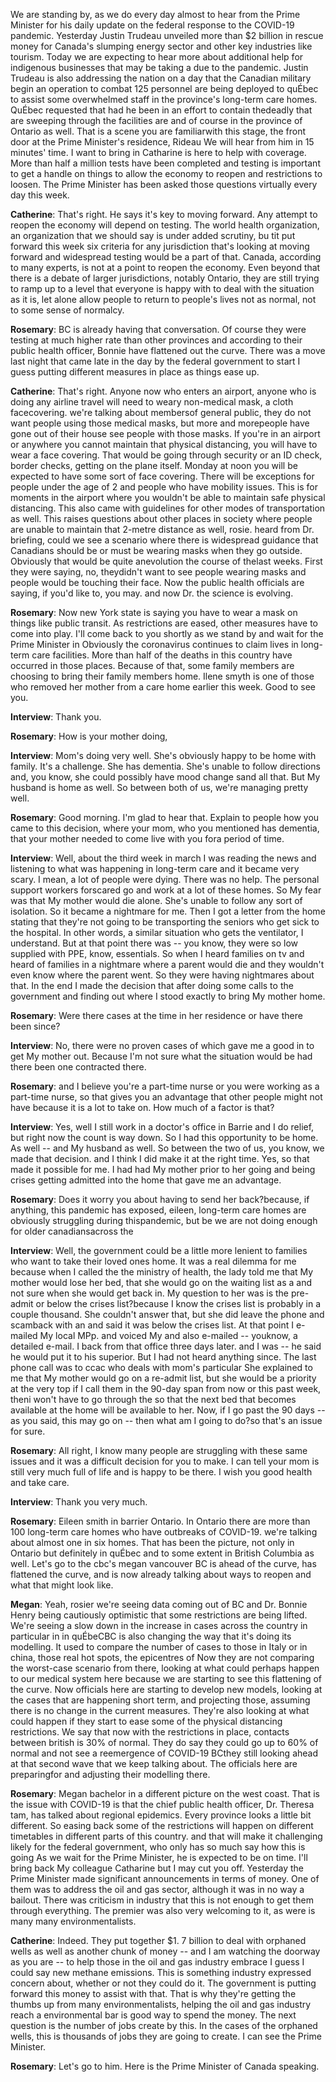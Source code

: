 We are standing by, as we do every day almost to hear from the Prime Minister for his daily update on the federal response to the COVID-19 pandemic. Yesterday Justin Trudeau unveiled more than $2 billion in rescue money for Canada's slumping energy sector and other key industries like tourism. Today we are expecting to hear more about additional help for indigenous businesses that may be taking a due to the pandemic. Justin Trudeau is also addressing the nation on a day that the Canadian military begin an operation to combat  125 personnel are being deployed to quÉbec to assist some overwhelmed staff in the province's long-term care homes. QuÉbec requested that had he been in an effort to contain thedeadly  that are sweeping through the facilities are and of course in the province of Ontario as well. That is a scene you are familiarwith  this stage, the front door at the Prime Minister's residence, Rideau  We will hear from him in 15 minutes' time. I want to bring in Catharine   is here to help with coverage. More than half a million tests have been completed and testing is important to get a handle on things to allow the economy to reopen and restrictions to loosen. The Prime Minister has been asked those questions virtually every day this week.

**Catherine**:
That's right. He says it's key to moving forward. Any attempt to reopen the economy will depend on testing. The world health organization, an organization that we should say is under added scrutiny, bu tit put forward this week six criteria for any jurisdiction that's looking at moving forward and widespread testing would be a part of that. Canada, according to many experts, is not at a point to reopen the economy. Even beyond that there is a debate of larger jurisdictions, notably Ontario, they are still trying to ramp up to a level that everyone is happy with to deal with the situation as it is, let alone allow people to return to people's lives not as normal, not to some sense of normalcy.

**Rosemary**:
BC is already having that conversation. Of course they were testing at much higher rate than other provinces and according to their public health officer, Bonnie  have flattened out the curve. There was a move last night that came late in the day by the federal government to start I guess putting different measures in place as things ease up.

**Catherine**:
That's right. Anyone now who enters an airport, anyone who is doing any airline travel will need to weary non-medical mask, a cloth facecovering.  we're talking about membersof  general public, they do not want people using those medical masks, but more and morepeople  have gone out of their house see people with those masks. If you're in an airport or anywhere you cannot maintain that physical distancing, you will have to wear a face covering. That would be going through security or an ID check, border checks, getting on the plane itself. Monday at noon you will be expected to have some sort of face covering. There will be exceptions for people under the age of 2 and people who have mobility issues. This is for moments in the airport where you wouldn't be able to maintain safe physical distancing. This also came with guidelines for other modes of transportation as well. This raises questions about other places in society where people are unable to maintain that 2-metre distance as well, rosie.  heard from Dr.    briefing, could we see a scenario where there is widespread guidance that Canadians should be or must be wearing masks when they go outside. Obviously that would be quite anevolution  the course of thelast  weeks. First they were saying, no, theydidn't want to see people wearing masks and people would be touching their face. Now the public health officials are saying, if you'd like to, you may. and now Dr.   the science is evolving.

**Rosemary**:
Now new York state is saying you have to wear a mask on things like public transit. As restrictions are eased, other measures have to come into play.  I'll come back to you shortly as we stand by and wait for the Prime Minister in  Obviously the coronavirus continues to claim lives in long-term care facilities. More than half of the deaths in this country have occurred in those places. Because of that, some family members are choosing to bring their family members home. Ilene smyth is one of those who removed her mother from a care home earlier this week. Good to see you.

**Interview**:
Thank you.

**Rosemary**:
How is your mother doing, 

**Interview**:
Mom's doing very well. She's obviously happy to be home with family. It's a challenge. She has dementia. She's unable to follow directions and, you know, she could possibly have mood change sand all that. But My husband is home as well. So between both of us, we're managing pretty well.

**Rosemary**:
Good morning. I'm glad to hear that. Explain to people how you came to this decision, where your mom, who you mentioned has dementia, that your mother needed to come live with you fora period of time.

**Interview**:
Well, about the third week in march I was reading the news and listening to what was happening in long-term care and it became very scary. I mean, a lot of people were dying. There was no help. The personal support workers forscared  go and work at a lot of these homes. So My fear was that My mother would die alone. She's unable to follow any sort of isolation. So it became a nightmare for me. Then I got a letter from the home stating that they're not going to be transporting the seniors who get sick to the hospital. In other words, a similar situation who gets the ventilator, I understand. But at that point there was -- you know, they were so low supplied with PPE,  know, essentials. So when I heard families on tv and heard of families in a nightmare where a parent would die and they wouldn't even know where the parent went. So they were having nightmares about that. In the end I made the decision that after doing some calls to the government and finding out where I stood exactly to bring My mother home.

**Rosemary**:
Were there cases  at the time in her residence or have there been since?

**Interview**:
No, there were no proven cases of  which gave me a good in to get My mother out. Because I'm not sure what the situation would be had there been one contracted there.

**Rosemary**:
and I believe you're a part-time nurse or you were working as a part-time nurse, so that gives you an advantage that other people might not have because it is a lot to take on. How much of a factor is that?

**Interview**:
Yes, well I still work in a doctor's office in Barrie and I do relief, but right now the count is way down. So I had this opportunity to be home. As well -- and My husband as well. So between the two of us, you know, we made that decision. and I think I did make it at the right time. Yes, so that made it possible for me. I had had My mother prior to her going and being crises getting admitted into the home that gave me an advantage.

**Rosemary**:
Does it worry you about having to send her back?because, if anything, this pandemic has exposed, eileen,  long-term care homes are obviously struggling during thispandemic, but  be we are not doing enough for older canadiansacross the 

**Interview**:
Well, the government could be a little more lenient to families who want to take their loved ones home. It was a real dilemma for me because when I called the  the ministry of health, the lady told me that My mother would lose her bed, that she would go on the waiting list as a  and not sure when she would get back in. My question to her was is the pre-admit  or below the crises list?because I know the crises list is probably in a couple thousand. She couldn't answer that, but she did leave the phone and scamback with an  and said it was below the crises list. At that point I e-mailed My local MPp. and voiced My  and also e-mailed -- youknow, a detailed e-mail. I  back from that office three days later. and I was -- he said he would put it to his superior. But I had not heard anything since. The last phone call was to ccac who deals with mom's particular  She explained to me that My mother would go on a re-admit list, but she would be a priority at the very top if I call them in the 90-day span from now or this past week, theni won't have to go through the  so that the next bed that becomes available at the home will be available to her. Now, if I go past the 90 days --as you said, this may go on -- then what am I going to do?so that's an issue for sure.

**Rosemary**:
All right,  I know many people are struggling with these same issues and it was a difficult decision for you to make. I can tell your mom is still very much full of life and is happy to be there. I wish you good health and take care.

**Interview**:
Thank you very much.

**Rosemary**:
Eileen smith in barrier Ontario. In Ontario there are more than 100 long-term care homes who have outbreaks of COVID-19.  we're talking about almost one in six homes. That has been the picture, not only in Ontario but definitely in quÉbec and to some extent in British Columbia as well. Let's go to the cbc's megan   vancouver  BC is ahead of the curve, has flattened the curve, and is now already talking about ways to reopen and what that might look like.

**Megan**:
Yeah, rosier we're seeing data coming out of BC and Dr. Bonnie Henry being cautiously optimistic that some restrictions are being lifted. We're seeing a slow down in the increase in cases across the country in particular in  in quÉbeCBC is also changing the way that it's doing its modelling. It used to compare the number of cases to those in Italy or  in china, those real hot spots, the epicentres of  Now they are not comparing the worst-case scenario from there, looking at what could perhaps happen to our medical system here because we are starting to see this flattening of the curve. Now officials here are starting to develop new models, looking at the cases that are happening short term, and projecting those, assuming there is no change in the current measures. They're also looking at what could happen if they start to ease some of the physical distancing restrictions. We say that now with the restrictions in place, contacts between british  is 30% of normal. They do say they could go up to 60% of normal and not see a reemergence of COVID-19  BCthey  still looking ahead at that second wave that we keep talking about. The officials here are preparingfor  and adjusting their modelling there.

**Rosemary**:
Megan bachelor in  a different picture on the west coast. That is the issue with COVID-19 is that the chief public health officer, Dr. Theresa tam, has talked about regional epidemics. Every province looks a little bit different. So easing back some of the restrictions will happen on different timetables in different parts of this country. and that will make it challenging likely for the federal government, who only has so much say how this is going  As we wait for the Prime Minister, he is expected to be on time. I'll bring back My colleague Catharine  but I may cut you off. Yesterday the Prime Minister made significant announcements in terms of money. One of them was to address the oil and gas sector, although it was in no way a bailout. There was criticism in industry that this is not enough to get them through everything. The premier was also very welcoming to it, as were is many many environmentalists.

**Catherine**:
Indeed. They put together $1. 7 billion to deal with orphaned wells as well as another chunk of money -- and I am watching the doorway as you are -- to help those in the oil and gas industry embrace I guess I could say new methane emissions. This is something industry expressed concern about, whether or not they could do it. The government is putting forward this money to assist with that. That is why they're getting the thumbs up from many environmentalists, helping the oil and gas industry reach a environmental bar is good way to spend the money. The next question is the number of jobs create by this. In the cases of the orphaned wells, this is thousands of jobs they are going to create. I can see the Prime Minister.

**Rosemary**:
Let's go to him. Here is the Prime Minister of Canada speaking.
